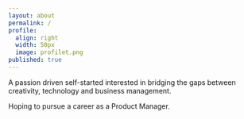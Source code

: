 ```yaml
---
layout: about
permalink: /
profile:
  align: right
  width: 50px
  image: profilet.png
published: true
---
```



A passion driven self-started interested in bridging the gaps between creativity, technology and business management. 

Hoping to pursue a career as a Product Manager.
